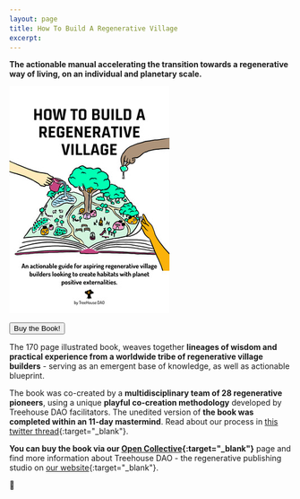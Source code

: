 ```yaml
---
layout: page
title: How To Build A Regenerative Village
excerpt:
---
```

**The actionable manual accelerating the transition towards a regenerative way of living, on an individual and planetary scale.**

![Regenerative Village Cover](/assets/regen-village-cover.jpg)

<button type="button" href="https://opencollective.com/treehousedao/projects/regenerative-village" target="_blank">Buy the Book!</button>

The 170 page illustrated book, weaves together **lineages of wisdom and practical experience from a worldwide tribe of regenerative village builders** - serving as an emergent base of knowledge, as well as actionable blueprint.

The book was co-created by a **multidisciplinary team of 28 regenerative pioneers**, using a unique **playful co-creation methodology** developed by Treehouse DAO facilitators. The unedited version of **the book was completed within an 11-day mastermind**. Read about our process in [this twitter thread](https://twitter.com/michalkorzonek/status/1565240255564980225){:target="_blank"}.

**You can buy the book via our [Open Collective](https://opencollective.com/treehousedao/projects/regenerative-village){:target="_blank"}** page and find more information about Treehouse DAO - the regenerative publishing studio on [our website](https://treehousedao.earth/){:target="_blank"}.

🌳